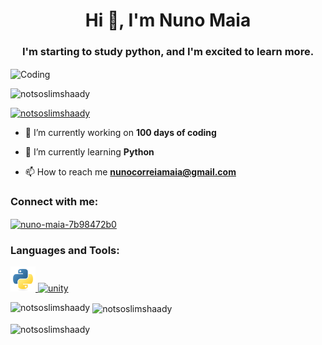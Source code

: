 <h1 align="center">Hi 👋, I'm Nuno Maia</h1>
<h3 align="center">I'm starting to study python, and I'm excited to learn more.</h3>
<img align="center" alt="Coding" width="400" src="https://python-adv-web-apps.readthedocs.io/en/latest/_images/atom.png">

<p align="left"> <img src="https://komarev.com/ghpvc/?username=notsoslimshaady&label=Profile%20views&color=0e75b6&style=flat" alt="notsoslimshaady" /> </p>

<p align="left"> <a href="https://github.com/ryo-ma/github-profile-trophy"><img src="https://github-profile-trophy.vercel.app/?username=notsoslimshaady" alt="notsoslimshaady" /></a> </p>

- 🔭 I’m currently working on **100 days of coding**

- 🌱 I’m currently learning **Python**

- 📫 How to reach me **nunocorreiamaia@gmail.com**

<h3 align="left">Connect with me:</h3>
<p align="left">
<a href="https://linkedin.com/in/nuno-maia-7b98472b0" target="blank"><img align="center" src="https://raw.githubusercontent.com/rahuldkjain/github-profile-readme-generator/master/src/images/icons/Social/linked-in-alt.svg" alt="nuno-maia-7b98472b0" height="30" width="40" /></a>
</p>

<h3 align="left">Languages and Tools:</h3>
<p align="left"> <a href="https://www.python.org" target="_blank" rel="noreferrer"> <img src="https://raw.githubusercontent.com/devicons/devicon/master/icons/python/python-original.svg" alt="python" width="40" height="40"/> </a> <a href="https://unity.com/" target="_blank" rel="noreferrer"> <img src="https://www.vectorlogo.zone/logos/unity3d/unity3d-icon.svg" alt="unity" width="40" height="40"/> </a> </p>

<p><img align="left" src="https://github-readme-stats.vercel.app/api/top-langs?username=notsoslimshaady&show_icons=true&locale=en&layout=compact" alt="notsoslimshaady" /></p>

<p>&nbsp;<img align="center" src="https://github-readme-stats.vercel.app/api?username=notsoslimshaady&show_icons=true&locale=en" alt="notsoslimshaady" /></p>

<p><img align="center" src="https://github-readme-streak-stats.herokuapp.com/?user=notsoslimshaady&" alt="notsoslimshaady" /></p>
